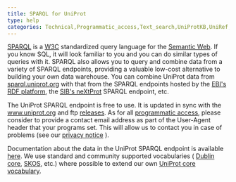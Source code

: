 ```yaml
---
title: SPARQL for UniProt
type: help
categories: Technical,Programmatic_access,Text_search,UniProtKB,UniRef,UniParc,help
---
```


[SPARQL](https://en.wikipedia.org/wiki/SPARQL) is a [W3C](https://en.wikipedia.org/wiki/World_Wide_Web_Consortium) standardized query language for the [Semantic Web](https://en.wikipedia.org/wiki/Semantic_Web). If you know SQL, it will look familiar to you and you can do similar types of queries with it. SPARQL also allows you to query and combine data from a variety of SPARQL endpoints, providing a valuable low-cost alternative to building your own data warehouse. You can combine UniProt data from [sparql.uniprot.org](http://sparql.uniprot.org/) with that from the SPARQL endpoints hosted by the [EBI's RDF platform](https://www.ebi.ac.uk/rdf/), the [SIB's neXtProt](http://snorql.nextprot.org/) SPARQL endpoint, etc.

The UniProt SPARQL endpoint is free to use. It is updated in sync with the www.uniprot.org and ftp [releases](https://www.uniprot.org/help/synchronization). As for all [programmatic access](https://www.uniprot.org/help/programmatic_access), please consider to provide a contact email address as part of the User-Agent header that your programs set. This will allow us to contact you in case of problems (see our [privacy notice](https://www.uniprot.org/help/privacy) ).

Documentation about the data in the UniProt SPARQL endpoint is available [here](http://sparql.uniprot.org/.well-known/void). We use standard and community supported vocabularies ( [Dublin core](https://en.wikipedia.org/wiki/Dublin_Core), [SKOS](https://en.wikipedia.org/wiki/Simple_Knowledge_Organization_System), etc.) where possible to extend our own [UniProt core vocabulary](https://www.uniprot.org/core/).
